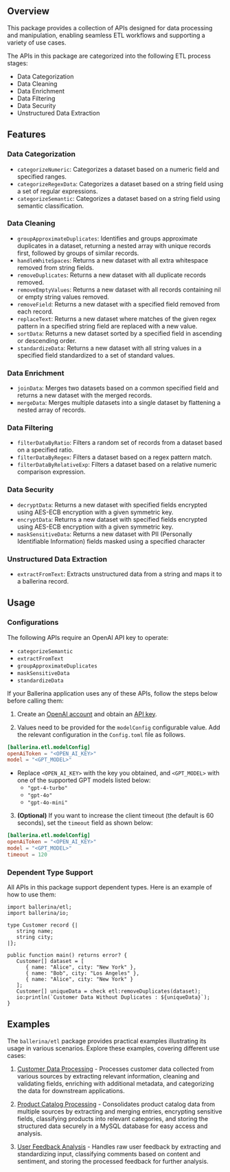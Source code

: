 ## Overview

This package provides a collection of APIs designed for data processing and manipulation, enabling seamless ETL workflows and supporting a variety of use cases.

The APIs in this package are categorized into the following ETL process stages:

- Data Categorization
- Data Cleaning
- Data Enrichment
- Data Filtering
- Data Security
- Unstructured Data Extraction

## Features

### Data Categorization

- `categorizeNumeric`: Categorizes a dataset based on a numeric field and specified ranges.
- `categorizeRegexData`: Categorizes a dataset based on a string field using a set of regular expressions.
- `categorizeSemantic`: Categorizes a dataset based on a string field using semantic classification.

### Data Cleaning

- `groupApproximateDuplicates`: Identifies and groups approximate duplicates in a dataset, returning a nested array with unique records first, followed by groups of similar records.
- `handleWhiteSpaces`: Returns a new dataset with all extra whitespace removed from string fields.
- `removeDuplicates`: Returns a new dataset with all duplicate records removed.
- `removeEmptyValues`: Returns a new dataset with all records containing nil or empty string values removed.
- `removeField`: Returns a new dataset with a specified field removed from each record.
- `replaceText`: Returns a new dataset where matches of the given regex pattern in a specified string field are replaced with a new value.
- `sortData`: Returns a new dataset sorted by a specified field in ascending or descending order.
- `standardizeData`: Returns a new dataset with all string values in a specified field standardized to a set of standard values.

### Data Enrichment

- `joinData`: Merges two datasets based on a common specified field and returns a new dataset with the merged records.
- `mergeData`: Merges multiple datasets into a single dataset by flattening a nested array of records.

### Data Filtering

- `filterDataByRatio`: Filters a random set of records from a dataset based on a specified ratio.
- `filterDataByRegex`: Filters a dataset based on a regex pattern match.
- `filterDataByRelativeExp`: Filters a dataset based on a relative numeric comparison expression.

### Data Security

- `decryptData`: Returns a new dataset with specified fields encrypted using AES-ECB encryption with a given symmetric key.
- `encryptData`: Returns a new dataset with specified fields encrypted using AES-ECB encryption with a given symmetric key.
- `maskSensitiveData`: Returns a new dataset with PII (Personally Identifiable Information) fields masked using a specified character

### Unstructured Data Extraction

- `extractFromText`: Extracts unstructured data from a string and maps it to a ballerina record.

## Usage

### Configurations

The following APIs require an OpenAI API key to operate:

- `categorizeSemantic`
- `extractFromText`
- `groupApproximateDuplicates`
- `maskSensitiveData`
- `standardizeData`

If your Ballerina application uses any of these APIs, follow the steps below before calling them:

1. Create an [OpenAI account](https://platform.openai.com) and obtain an [API key](https://platform.openai.com/account/api-keys).

2. Values need to be provided for the `modelConfig` configurable value. Add the relevant configuration in the `Config.toml` file as follows.

```toml
[ballerina.etl.modelConfig]
openAiToken = "<OPEN_AI_KEY>"
model = "<GPT_MODEL>"
```

- Replace `<OPEN_AI_KEY>` with the key you obtained, and `<GPT_MODEL>` with one of the supported GPT models listed below:
  - `"gpt-4-turbo"`
  - `"gpt-4o"`
  - `"gpt-4o-mini"`

3. **(Optional)** If you want to increase the client timeout (the default is 60 seconds), set the `timeout` field as shown below:

```toml
[ballerina.etl.modelConfig]
openAiToken = "<OPEN_AI_KEY>"
model = "<GPT_MODEL>"
timeout = 120
```

### Dependent Type Support

All APIs in this package support dependent types. Here is an example of how to use them:

```ballerina
import ballerina/etl;
import ballerina/io;

type Customer record {|
   string name;
   string city;
|};

public function main() returns error? {
   Customer[] dataset = [
      { name: "Alice", city: "New York" },
      { name: "Bob", city: "Los Angeles" },
      { name: "Alice", city: "New York" }
   ];
   Customer[] uniqueData = check etl:removeDuplicates(dataset);
   io:println(`Customer Data Without Duplicates : ${uniqueData}`);
}
```

## Examples

The `ballerina/etl` package provides practical examples illustrating its usage in various scenarios. Explore these examples, covering different use cases:

1. [Customer Data Processing](https://github.com/module-ballerina-etl/tree/main/examples/customer-data-processing/) - Processes customer data collected from various sources by extracting relevant information, cleaning and validating fields, enriching with additional metadata, and categorizing the data for downstream applications.

2. [Product Catalog Processing](https://github.com/module-ballerina-etl/tree/main/examples/product-catalog-processing/) - Consolidates product catalog data from multiple sources by extracting and merging entries, encrypting sensitive fields, classifying products into relevant categories, and storing the structured data securely in a MySQL database for easy access and analysis.

3. [User Feedback Analysis](https://github.com/module-ballerina-etl/tree/main/examples/user-feedback-analysis/) - Handles raw user feedback by extracting and standardizing input, classifying comments based on content and sentiment, and storing the processed feedback for further analysis.
